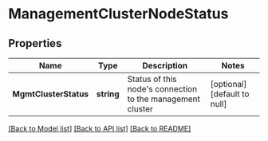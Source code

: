 # ManagementClusterNodeStatus

## Properties
Name | Type | Description | Notes
------------ | ------------- | ------------- | -------------
**MgmtClusterStatus** | **string** | Status of this node&#x27;s connection to the management cluster | [optional] [default to null]

[[Back to Model list]](../README.md#documentation-for-models) [[Back to API list]](../README.md#documentation-for-api-endpoints) [[Back to README]](../README.md)

